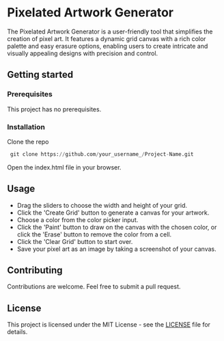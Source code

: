 # Pixelated Artwork Generator
The Pixelated Artwork Generator is a user-friendly tool that simplifies the creation of pixel art. It features a dynamic grid canvas with a rich color palette and easy erasure options, enabling users to create intricate and visually appealing designs with precision and control.

## Getting started
### Prerequisites
This project has no prerequisites.

### Installation
Clone the repo
```python
 git clone https://github.com/your_username_/Project-Name.git
```
Open the index.html file in your browser.
## Usage
- Drag the sliders to choose the width and height of your grid.
- Click the 'Create Grid' button to generate a canvas for your artwork.
- Choose a color from the color picker input.
- Click the 'Paint' button to draw on the canvas with the chosen color, or click the 'Erase' button to remove the color from a cell.
- Click the 'Clear Grid' button to start over.
- Save your pixel art as an image by taking a screenshot of your canvas.
## Contributing
Contributions are welcome. Feel free to submit a pull request.

## License
This project is licensed under the MIT License - see the [LICENSE](https://github.com/TheHumanoidTyphoon/pixelated-artwork-generator/blob/master/LICENSE) file for details.
